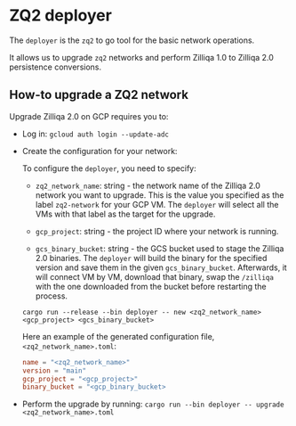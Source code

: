 # ZQ2 deployer

The `deployer` is the `zq2` to go tool for the basic network operations.

It allows us to upgrade `zq2` networks and perform Zilliqa 1.0 to Zilliqa 2.0 persistence conversions.

## How-to upgrade a ZQ2 network

Upgrade Zilliqa 2.0 on GCP requires you to:

 * Log in: `gcloud auth login --update-adc`
 *  Create the configuration for your network:

    To configure the `deployer`, you need to specify:

    - `zq2_network_name`: string - the network name of the Zilliqa 2.0 network you want to upgrade. This is the value you specified as the label `zq2-network` for your GCP VM. The `deployer` will select all the VMs with that label as the target for the upgrade.

    - `gcp_project`: string - the project ID where your network is running.

    - `gcs_binary_bucket`: string - the GCS bucket used to stage the Zilliqa 2.0 binaries. The `deployer` will build the binary for the specified version and save them in the given `gcs_binary_bucket`. Afterwards, it will connect VM by VM, download that binary, swap the `/zilliqa` with the one downloaded from the bucket before restarting the process.

    ```
    cargo run --release --bin deployer -- new <zq2_network_name> <gcp_project> <gcs_binary_bucket>
    ```

    Here an example of the generated configuration file, `<zq2_network_name>.toml`:

    ```toml
    name = "<zq2_network_name>"
    version = "main"
    gcp_project = "<gcp_project>"
    binary_bucket = "<gcp_binary_bucket>
    ```

 * Perform the upgrade by running: `cargo run --bin deployer -- upgrade <zq2_network_name>.toml`